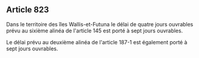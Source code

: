Article 823
----
Dans le territoire des îles Wallis-et-Futuna le délai de quatre jours ouvrables
prévu au sixième alinéa de l'article 145 est porté à sept jours ouvrables.

Le délai prévu au deuxième alinéa de l'article 187-1 est également porté à sept
jours ouvrables.
